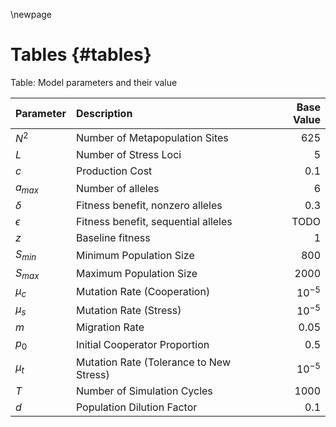 \newpage

# Tables {#tables}

Table: Model parameters and their value

| Parameter  | Description                                    | Base Value    |
|:-----------|:-----------------------------------------------|--------------:|
| $N^2$      | Number of Metapopulation Sites                 | 625           |
| $L$        | Number of Stress Loci                          | 5             |
| $c$        | Production Cost                                | 0.1           |
| $a_{max}$  | Number of alleles                              | 6             |
| $\delta$   | Fitness benefit, nonzero alleles               | 0.3           |
| $\epsilon$ | Fitness benefit, sequential alleles            | TODO          |
| $z$        | Baseline fitness                               | 1             |
| $S_{min}$  | Minimum Population Size                        | 800           |
| $S_{max}$  | Maximum Population Size                        | 2000          |
| $\mu_{c}$  | Mutation Rate (Cooperation)                    | $10^{-5}$     |
| $\mu_{s}$  | Mutation Rate (Stress)                         | $10^{-5}$     |
| $m$        | Migration Rate                                 | 0.05          |
| $p_0$      | Initial Cooperator Proportion                  | 0.5           |
| $\mu_{t}$  | Mutation Rate (Tolerance to New Stress)        | $10^{-5}$     |
| $T$        | Number of Simulation Cycles                    | 1000          |
| $d$        | Population Dilution Factor                     | 0.1           |


